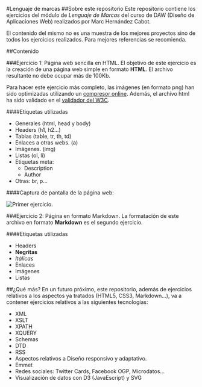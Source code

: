 
#Lenguaje de marcas
##Sobre este repositorio
Este repositorio contiene los ejercicios del módulo de *Lenguaje de Marcas* del curso de DAW (Diseño de Aplicaciones Web) realizados por Marc Hernández Cabot.

El contenido del mismo no es una muestra de los mejores proyectos sino de todos los ejercicios realizados. Para mejores referencias se recomienda.

##Contenido

###Ejercicio 1: Página web sencilla en HTML.
El objetivo de este ejercicio es la creación de una página web simple en formato **HTML**. El archivo resultante no debe ocupar más de 100Kb.

Para hacer este ejercicio más completo, las imágenes (en formato png) han sido optimizadas utilizando un [compresor online](https://compressor.io/). Además, el archivo html ha sido validado en el [validador del W3C](http://validator.w3.org/).

####Etiquetas utilizadas
* Generales (html, head y body)
* Headers (h1, h2...)
* Tablas (table, tr, th, td)
* Enlaces a otras webs. (a)
* Imágenes. (img)
* Listas (ol, li)
* Etiquetas meta:
	* Description
	* Author
* Otras: br, p...
	
####Captura de pantalla de la página web:

![Primer ejercicio.](http://es.tinypic.com/r/2hqco5z/9)



###Ejercicio 2: Página en formato Markdown.
La formatación de este archivo en formato **Markdown** es el segundo ejercicio.

####Etiquetas utilizadas
* Headers
* **Negritas**
* *Itálicas*
* Enlaces
* Imágenes
* Listas

##¿Qué más?
En un futuro próximo, este repositorio, además de ejercicios relativos a los aspectos ya tratados (HTML5, CSS3, Markdown...), va a contener ejercicios relativos a las siguientes tecnologías:

* XML
* XSLT
* XPATH
* XQUERY
* Schemas
* DTD
* RSS
* Aspectos relativos a Diseño responsivo y adaptativo.
* Emmet
* Redes sociales: Twitter Cards, Facebook OGP, Microdatos...
* Visualización de datos con D3 (JavaEscript) y SVG

